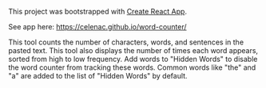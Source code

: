This project was bootstrapped with [Create React App](https://github.com/facebook/create-react-app).

See app here: https://celenac.github.io/word-counter/

This tool counts the number of characters, words, and sentences in the pasted text. 
This tool also displays the number of times each word appears, sorted from high to low frequency.
Add words to "Hidden Words" to disable the word counter from tracking these words. Common words like "the" and "a" are added to the list of "Hidden Words" by default.
